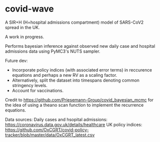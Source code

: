 # covid-wave
A SIR+H (H=hospital admissions compartment) model of SARS-CoV2 spread in the UK.

A work in progress.

Performs bayesian inference against observed new daily case and hospital admissions data using PyMC3's NUTS sampler.

Future dev:

- Incorporate policy indices (with associated error terms) in reccurence equations and perhaps a new RV as a scaling factor.
- Alternatively, split the dataset into timespans denoting common stringency levels.
- Account for vaccinations.

		
		



Credit to https://github.com/Priesemann-Group/covid_bayesian_mcmc for the idea of using a theano scan function to implement the recurrence equations.

Data sources: 	Daily cases and hsopital admissions: https://coronavirus.data.gov.uk/details/healthcare
		UK policy indices: https://github.com/OxCGRT/covid-policy-tracker/blob/master/data/OxCGRT_latest.csv

